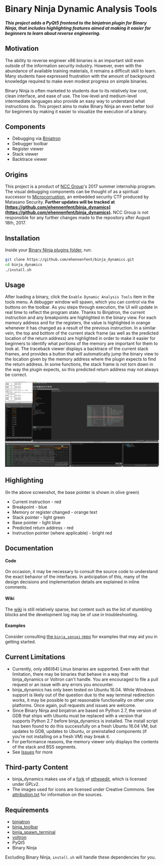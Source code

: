 # Binary Ninja Dynamic Analysis Tools

##### This project adds a PyQt5 frontend to the binjatron plugin for Binary Ninja, that includes highlighting features aimed at making it easier for beginners to learn about reverse engineering.

## Motivation
The ability to reverse engineer x86 binaries is an important skill even outside of the information security industry. However, even with the abundance of available training materials, it remains a difficult skill to learn. Many students have expressed frustration with the amount of background knowledge required to make even modest progress on simple binaries.

Binary Ninja is often marketed to students due to its relatively low cost, clean interface, and ease of use. The low-level and medium-level intermediate languages also provide an easy way to understand what instructions do. This project aims to make Binary Ninja an even better tool for beginners by making it easier to visualize the execution of a binary.

## Components
* Debugging via [Binjatron](https://github.com/snare/binjatron)
* Debugger toolbar
* Register viewer
* Stack viewer
* Backtrace viewer

## Origins
This project is a product of [NCC Group](https://www.nccgroup.trust/us/)'s 2017 summer internship program. The visual debugging components can be thought of as a spiritual successor to [Microcorruption](https://microcorruption.com), an embedded security CTF produced by Matasano Security. **Further updates will be tracked at [https://github.com/ehennenfent/binja_dynamics](https://github.com/ehennenfent/binja_dynamics).** NCC Group is not responsible for any further changes made to the repository after August 18th, 2017. 

## Installation
Inside your [Binary Ninja plugins folder](https://github.com/Vector35/binaryninja-api/tree/master/python/examples#loading-plugins), run:
```bash
git clone https://github.com/ehennenfent/binja_dynamics.git
cd binja_dynamics
./install.sh
```

## Usage
After loading a binary, click the `Enable Dynamic Analysis Tools` item in the tools menu. A debugger window will spawn, which you can control via the buttons on the toolbar. As you steps through execution, the UI will update in real time to reflect the program state. Thanks to Binjatron, the current instruction and any breakpoints are highlighted in the binary view. For each memory address and for the registers, the value is highlighted in orange whenever it has changed as a result of the previous instruction. In a similar vein, the top and bottom of the current stack frame (as well as the predicted location of the return address) are highlighted in order to make it easier for beginners to identify what portions of the memory are important for them to look at. The traceback viewer displays a backtrace of the current stack frames, and provides a button that will automatically jump the binary view to the location given by the memory address where the plugin expects to find the return address. In some functions, the stack frame is not torn down in the way the plugin expects, so this predicted return address may not always be correct.

![Screenshot](screenshot.png)

## Highlighting
(In the above screenshot, the base pointer is shown in olive green)
* Current instruction - red
* Breakpoint - blue
* Memory or register changed - orange text
* Stack pointer - light green
* Base pointer - light blue
* Predicted return address - red
* Instruction pointer (where applicable) - bright red

## Documentation

#### Code
On occasion, it may be necessary to consult the source code to understand the exact behavior of the interfaces. In anticipation of this, many of the design decisions and implementation details are explained in inline comments.

#### Wiki
The [wiki](https://github.com/ehennenfent/binja_dynamics/wiki) is still relatively sparse, but content such as the list of stumbling blocks and the development log may be of use in troubleshooting.

#### Examples
Consider consulting [the `binja_sensei` repo](https://github.com/ehennenfent/binja_sensei#writeups) for examples that may aid you in getting started.

## Current Limitations
* Currently, only x86(64) Linux binaries are supported. Even with that limitation, there may be binaries that behave in a way that binja_dynamics or Voltron can't handle. You are encouraged to file a pull request or an issue with any errors you encounter.
* binja_dynamics has only been tested on Ubuntu 16.04. While Windows support is likely out of the question due to the way terminal redirection works, it may be possible to get reasonable functionality on other unix platforms. Once again, pull requests and issues are welcome.
* Since Binary Ninja and binjatron are based on Python 2.7, the version of GDB that ships with Ubuntu must be replaced with a version that supports Python 2.7 before binja_dynamics is installed. The install script has been found to do this successfully on a fresh Ubuntu 16.04 VM, but updates to GDB, updates to Ubuntu, or preinstalled components (if you're not installing on a fresh VM) may break it.
* For performance reasons, the memory viewer only displays the contents of the stack and BSS segments.
* See [Issues](https://github.com/ehennenfent/binja_dynamics/issues) for more

## Third-party Content
* binja_dynamics makes use of a [fork](https://github.com/ehennenfent/hexview) of [qthexedit](https://github.com/csarn/qthexedit), which is licensed under GPLv2.
* The images used for icons are licensed under Creative Commons. See [attribution.txt](https://github.com/ehennenfent/binja_dynamics/blob/master/attribution.txt) for information on the sources.

## Requirements
* [binjatron](https://github.com/snare/binjatron)
* [binja_toolbar](https://github.com/ehennenfent/binja_toolbar)
* [binja_spawn_terminal](https://github.com/ehennenfent/binja_spawn_terminal.git)
* [voltron](https://github.com/snare/voltron)
* PyQt5
* Binary Ninja

Excluding Binary Ninja, `install.sh` will handle these dependencies for you.
